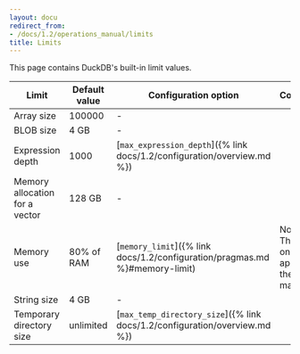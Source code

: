 ```yaml
---
layout: docu
redirect_from:
- /docs/1.2/operations_manual/limits
title: Limits
---
```


This page contains DuckDB's built-in limit values.

| Limit | Default value | Configuration option | Comment |
|---|---|---|---|
| Array size | 100000 | - | |
| BLOB size | 4 GB | - | |
| Expression depth | 1000 | [`max_expression_depth`]({% link docs/1.2/configuration/overview.md %}) | |
| Memory allocation for a vector | 128 GB | - | |
| Memory use | 80% of RAM | [`memory_limit`]({% link docs/1.2/configuration/pragmas.md %}#memory-limit) | Note: This limit only applies to the buffer manager. |
| String size | 4 GB | - | |
| Temporary directory size | unlimited | [`max_temp_directory_size`]({% link docs/1.2/configuration/overview.md %}) | |
